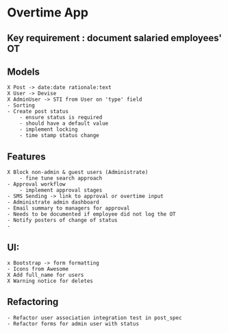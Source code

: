 # Overtime App

## Key requirement : document salaried employees' OT

## Models
    X Post -> date:date rationale:text
    X User -> Devise
    X AdminUser -> STI from User on 'type' field
    - Sorting 
    - Create post status 
        - ensure status is required
        - should have a default value 
        - implement locking
        - time stamp status change 
        
    
## Features
    X Block non-admin & guest users (Administrate)
        - fine tune search approach
    - Approval workflow
        - implement approval stages
    - SMS Sending -> link to approval or overtime input
    - Administrate admin dashboard
    - Email summary to managers for approval
    - Needs to be documented if employee did not log the OT
    - Notify posters of change of status
    - 

## UI:
    x Bootstrap -> form formatting
    - Icons from Awesome
    X Add full_name for users
    X Warning notice for deletes
   
 
## Refactoring
    - Refactor user association integration test in post_spec
    - Refactor forms for admin user with status